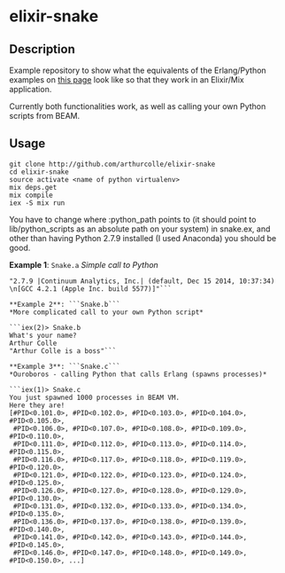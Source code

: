 # elixir-snake

## Description

Example repository to show what the equivalents of the Erlang/Python examples on [this page](http://erlport.org/docs/python.html) look like so that they work in an Elixir/Mix application.

Currently both functionalities work, as well as calling your own Python scripts from BEAM. 

## Usage
```
git clone http://github.com/arthurcolle/elixir-snake
cd elixir-snake
source activate <name of python virtualenv>
mix deps.get
mix compile
iex -S mix run
```
You have to change where :python_path points to (it should point to lib/python_scripts as an absolute path on your system) in snake.ex, and other than having Python 2.7.9 installed (I used Anaconda) you should be good.

**Example 1**: ```Snake.a```
*Simple call to Python*

```iex(3)> Snake.a
"2.7.9 |Continuum Analytics, Inc.| (default, Dec 15 2014, 10:37:34) \n[GCC 4.2.1 (Apple Inc. build 5577)]"```

**Example 2**: ```Snake.b```
*More complicated call to your own Python script*

```iex(2)> Snake.b
What's your name?
Arthur Colle
"Arthur Colle is a boss"```

**Example 3**: ```Snake.c```
*Ouroboros - calling Python that calls Erlang (spawns processes)*

```iex(1)> Snake.c
You just spawned 1000 processes in BEAM VM.
Here they are!
[#PID<0.101.0>, #PID<0.102.0>, #PID<0.103.0>, #PID<0.104.0>, #PID<0.105.0>,
 #PID<0.106.0>, #PID<0.107.0>, #PID<0.108.0>, #PID<0.109.0>, #PID<0.110.0>,
 #PID<0.111.0>, #PID<0.112.0>, #PID<0.113.0>, #PID<0.114.0>, #PID<0.115.0>,
 #PID<0.116.0>, #PID<0.117.0>, #PID<0.118.0>, #PID<0.119.0>, #PID<0.120.0>,
 #PID<0.121.0>, #PID<0.122.0>, #PID<0.123.0>, #PID<0.124.0>, #PID<0.125.0>,
 #PID<0.126.0>, #PID<0.127.0>, #PID<0.128.0>, #PID<0.129.0>, #PID<0.130.0>,
 #PID<0.131.0>, #PID<0.132.0>, #PID<0.133.0>, #PID<0.134.0>, #PID<0.135.0>,
 #PID<0.136.0>, #PID<0.137.0>, #PID<0.138.0>, #PID<0.139.0>, #PID<0.140.0>,
 #PID<0.141.0>, #PID<0.142.0>, #PID<0.143.0>, #PID<0.144.0>, #PID<0.145.0>,
 #PID<0.146.0>, #PID<0.147.0>, #PID<0.148.0>, #PID<0.149.0>, #PID<0.150.0>, ...]